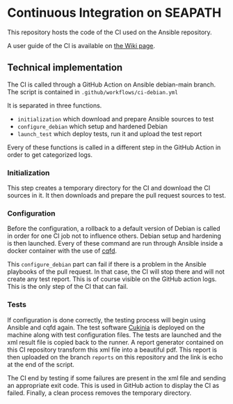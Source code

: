 # Continuous Integration on SEAPATH

This repository hosts the code of the CI used on the Ansible repository.

A user guide of the CI is available on [the Wiki page](https://wiki.lfenergy.org/display/SEAP/Continuous+integration+on+SEAPATH).

## Technical implementation

The CI is called through a GitHub Action on Ansible debian-main branch. The script is contained in `.github/workflows/ci-debian.yml`

It is separated in three functions.
- `initialization` which download and prepare Ansible sources to test
- `configure_debian` which setup and hardened Debian
- `launch_test` which deploy tests, run it and upload the test report

Every of these functions is called in a different step in the GitHub Action in order to get categorized logs.

### Initialization

This step creates a temporary directory for the CI and download the CI sources in it. It then downloads and prepare the pull request sources to test.

### Configuration

Before the configuration, a rollback to a default version of Debian is called in order for one CI job not to influence others.
Debian setup and hardening is then launched.
Every of these command are run through Ansible inside a docker container with the use of [cqfd](https://github.com/savoirfairelinux/cqfd).

This `configure_debian` part can fail if there is a problem in the Ansible playbooks of the pull request. In that case, the CI will stop there and will not create any test report. This is of course visible on the GitHub action logs.
This is the only step of the CI that can fail.

### Tests

If configuration is done correctly, the testing process will begin using Ansible and cqfd again.
The test software [Cukinia](https://github.com/savoirfairelinux/cukinia) is deployed on the machine along with test configuration files. The tests are launched and the xml result file is copied back to the runner.
A report generator contained on this CI repository transform this xml file into a beautiful pdf. This report is then uploaded on the branch `reports` on this repository and the link is echo at the end of the script.

The CI end by testing if some failures are present in the xml file and sending an appropriate exit code. This is used in GitHub action to display the CI as failed.
Finally, a clean process removes the temporary directory.
